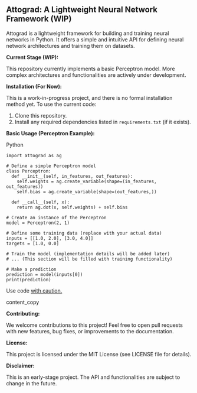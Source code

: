 Attograd: A Lightweight Neural Network Framework (WIP)
------------------------------------------------------

Attograd is a lightweight framework for building and training neural networks in Python. It offers a simple and intuitive API for defining neural network architectures and training them on datasets.

**Current Stage (WIP):**

This repository currently implements a basic Perceptron model. More complex architectures and functionalities are actively under development.

**Installation (For Now):**

This is a work-in-progress project, and there is no formal installation method yet. To use the current code:

1.  Clone this repository.
2.  Install any required dependencies listed in `requirements.txt` (if it exists).

**Basic Usage (Perceptron Example):**

Python

```
import attograd as ag

# Define a simple Perceptron model
class Perceptron:
  def __init__(self, in_features, out_features):
    self.weights = ag.create_variable(shape=(in_features, out_features))
    self.bias = ag.create_variable(shape=(out_features,))

  def __call__(self, x):
    return ag.dot(x, self.weights) + self.bias

# Create an instance of the Perceptron
model = Perceptron(2, 1)

# Define some training data (replace with your actual data)
inputs = [[1.0, 2.0], [3.0, 4.0]]
targets = [1.0, 0.0]

# Train the model (implementation details will be added later)
# ... (This section will be filled with training functionality)

# Make a prediction
prediction = model(inputs[0])
print(prediction)

```

Use code [with caution.](/faq#coding)

content_copy

**Contributing:**

We welcome contributions to this project! Feel free to open pull requests with new features, bug fixes, or improvements to the documentation.

**License:**

This project is licensed under the MIT License (see LICENSE file for details).

**Disclaimer:**

This is an early-stage project. The API and functionalities are subject to change in the future.
